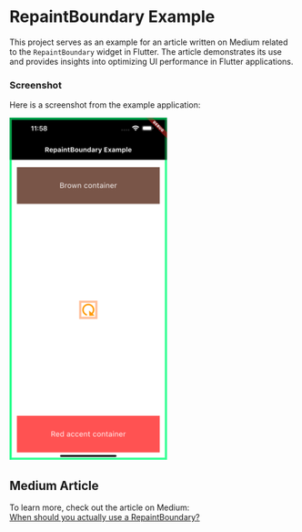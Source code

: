 # RepaintBoundary Example

This project serves as an example for an article written on Medium related to the `RepaintBoundary` widget in Flutter. The article demonstrates its use and provides insights into optimizing UI performance in Flutter applications.

### Screenshot
Here is a screenshot from the example application:

![RepaintBoundary Example](assets/images/screenshot.png)

## Medium Article
To learn more, check out the article on Medium:  
[When should you actually use a RepaintBoundary?](https://medium.com/@geraldnuraj/when-should-you-actually-use-a-repaintboundary-e81a282602bd)

